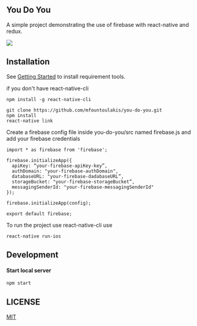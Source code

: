## You Do You
A simple project demonstrating the use of firebase with react-native and redux.

![](https://media.giphy.com/media/26u4hqp3cRJRd9STK/giphy.gif)


## Installation

See [Getting Started](https://facebook.github.io/react-native/docs/getting-started.html) to install requirement tools.

if you don't have react-native-cli
```
npm install -g react-native-cli
```

```
git clone https://github.com/mfountoulakis/you-do-you.git
npm install
react-native link
```

Create a firebase config file inside you-do-you/src named firebase.js and add your firebase credentials
```
import * as firebase from 'firebase';

firebase.initializeApp({
  apiKey: “your-firebase-apiKey-key”,
  authDomain: "your-firebase-authDomain",
  databaseURL: "your-firebase-dadabaseURL”,
  storageBucket: "your-firebase-storageBucket”,
  messagingSenderId: "your-firebase-messagingSenderId"
});

firebase.initializeApp(config);

export default firebase;

```

To run the project use react-native-cli use
```
react-native run-ios
```

## Development

#### Start local server

```bash
npm start
```

## LICENSE

[MIT](LICENSE)
